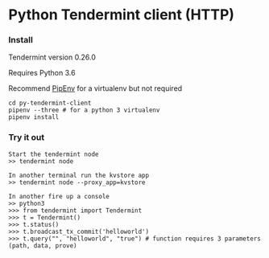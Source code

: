 # Python Tendermint client (HTTP)

### Install
Tendermint version 0.26.0

Requires Python 3.6

Recommend [PipEnv](http://docs.pipenv.org/en/latest/) for a virtualenv but not required

```
cd py-tendermint-client
pipenv --three # for a python 3 virtualenv
pipenv install
```

### Try it out
```
Start the tendermint node
>> tendermint node

In another terminal run the kvstore app
>> tendermint node --proxy_app=kvstore

In another fire up a console
>> python3
>>> from tendermint import Tendermint
>>> t = Tendermint()
>>> t.status()
>>> t.broadcast_tx_commit('helloworld')
>>> t.query("", "helloworld", "true") # function requires 3 parameters (path, data, prove)
```
